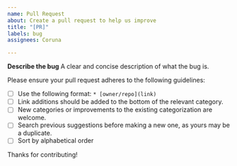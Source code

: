 ```yaml
---
name: Pull Request
about: Create a pull request to help us improve
title: "[PR]"
labels: bug
assignees: Coruna

---
```


**Describe the bug**
A clear and concise description of what the bug is.

Please ensure your pull request adheres to the following guidelines:

- [ ] Use the following format: `* [owner/repo](link)`
- [ ] Link additions should be added to the bottom of the relevant category.
- [ ] New categories or improvements to the existing categorization are welcome.
- [ ] Search previous suggestions before making a new one, as yours may be a duplicate.
- [ ] Sort by alphabetical order

Thanks for contributing!
